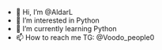 - 👋 Hi, I’m @AldarL
- 👀 I’m interested in Python
- 🌱 I’m currently learning Python
- 📫 How to reach me TG: @Voodo_people0
